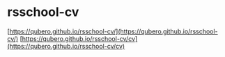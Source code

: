 # rsschool-cv

[https://qubero.github.io/rsschool-cv/](https://qubero.github.io/rsschool-cv/)
[https://qubero.github.io/rsschool-cv/cv](https://qubero.github.io/rsschool-cv/cv)
